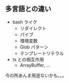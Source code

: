 ## 多言語との違い

- bash ライク
  - リダイレクト
  - パイプ
  - 環境変数
  - Glob パターン
  - テンプレートリテラル
- ts との相互作用
  - ArrayBuffer, ...

今の所あんま用途ないかも。。。
